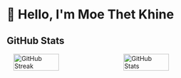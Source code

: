 
# 👋 Hello, I'm Moe Thet Khine
## GitHub Stats
<div style="display: flex; flex-direction: row; justify-content: center; align-items: center; max-width: 1200px; margin: 0 auto; gap: 20px;">
    <img src="https://streak-stats.demolab.com?user=MoeThetKhine&theme=onedark&date_format=j%20M%5B%20Y%5D&start_date=2024-11-01&card_width=450" alt="GitHub Streak" style="width: 45%;"/>
    <img src="https://github-readme-stats.vercel.app/api?username=MoeThetKhine&show_icons=true&count_private=true&hide=contribs&theme=onedark&icon_color=90ee90&card_width=450" alt="GitHub Stats" style="width: 45%;"/> 
 <!-- <img src="https://github-readme-stats.vercel.app/api?username=MoeThetKhine&show_icons=true&v=1.1&count_private=true&hide=contribs&theme=onedark&icon_color=90ee90&card_width=450" alt="GitHub Stats" style="width: 45%;" />-->


</div>
